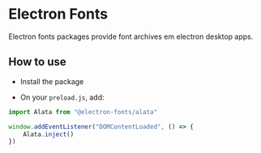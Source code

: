 # Electron Fonts

Electron fonts packages provide font archives em electron desktop apps.

## How to use

* Install the package

* On your `preload.js`, add:

```ts
import Alata from "@electron-fonts/alata"

window.addEventListener("DOMContentLoaded", () => {
    Alata.inject()
})
```
